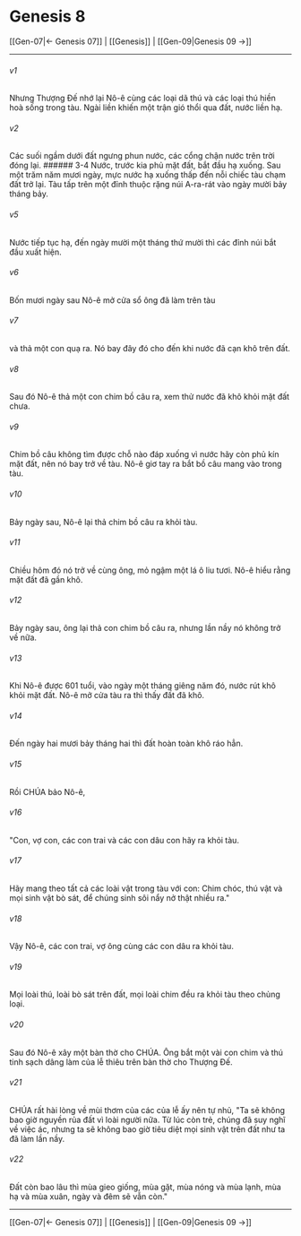 # Genesis 8

[[Gen-07|← Genesis 07]] | [[Genesis]] | [[Gen-09|Genesis 09 →]]
***



###### v1 
Nhưng Thượng Đế nhớ lại Nô-ê cùng các loại dã thú và các loại thú hiền hoà sống trong tàu. Ngài liền khiến một trận gió thổi qua đất, nước liền hạ. 

###### v2 
Các suối ngầm dưới đất ngưng phun nước, các cổng chận nước trên trời đóng lại. ###### 3-4 Nước, trước kia phủ mặt đất, bắt đầu hạ xuống. Sau một trăm năm mươi ngày, mực nước hạ xuống thấp đến nỗi chiếc tàu chạm đất trở lại. Tàu tấp trên một đỉnh thuộc rặng núi A-ra-rát vào ngày mười bảy tháng bảy. 

###### v5 
Nước tiếp tục hạ, đến ngày mười một tháng thứ mười thì các đỉnh núi bắt đầu xuất hiện. 

###### v6 
Bốn mươi ngày sau Nô-ê mở cửa sổ ông đã làm trên tàu 

###### v7 
và thả một con quạ ra. Nó bay đây đó cho đến khi nước đã cạn khô trên đất. 

###### v8 
Sau đó Nô-ê thả một con chim bồ câu ra, xem thử nước đã khô khỏi mặt đất chưa. 

###### v9 
Chim bồ câu không tìm được chỗ nào đáp xuống vì nước hãy còn phủ kín mặt đất, nên nó bay trở về tàu. Nô-ê giơ tay ra bắt bồ câu mang vào trong tàu. 

###### v10 
Bảy ngày sau, Nô-ê lại thả chim bồ câu ra khỏi tàu. 

###### v11 
Chiều hôm đó nó trở về cùng ông, mỏ ngậm một lá ô liu tươi. Nô-ê hiểu rằng mặt đất đã gần khô. 

###### v12 
Bảy ngày sau, ông lại thả con chim bồ câu ra, nhưng lần nầy nó không trở về nữa. 

###### v13 
Khi Nô-ê được 601 tuổi, vào ngày một tháng giêng năm đó, nước rút khô khỏi mặt đất. Nô-ê mở cửa tàu ra thì thấy đất đã khô. 

###### v14 
Đến ngày hai mươi bảy tháng hai thì đất hoàn toàn khô ráo hẳn. 

###### v15 
Rồi CHÚA bảo Nô-ê, 

###### v16 
"Con, vợ con, các con trai và các con dâu con hãy ra khỏi tàu. 

###### v17 
Hãy mang theo tất cả các loài vật trong tàu với con: Chim chóc, thú vật và mọi sinh vật bò sát, để chúng sinh sôi nẩy nở thật nhiều ra." 

###### v18 
Vậy Nô-ê, các con trai, vợ ông cùng các con dâu ra khỏi tàu. 

###### v19 
Mọi loài thú, loài bò sát trên đất, mọi loài chim đều ra khỏi tàu theo chủng loại. 

###### v20 
Sau đó Nô-ê xây một bàn thờ cho CHÚA. Ông bắt một vài con chim và thú tinh sạch dâng làm của lễ thiêu trên bàn thờ cho Thượng Đế. 

###### v21 
CHÚA rất hài lòng về mùi thơm của các của lễ ấy nên tự nhủ, "Ta sẽ không bao giờ nguyền rủa đất vì loài người nữa. Từ lúc còn trẻ, chúng đã suy nghĩ về việc ác, nhưng ta sẽ không bao giờ tiêu diệt mọi sinh vật trên đất như ta đã làm lần nầy. 

###### v22 
Đất còn bao lâu thì mùa gieo giống, mùa gặt, mùa nóng và mùa lạnh, mùa hạ và mùa xuân, ngày và đêm sẽ vẫn còn."

***
[[Gen-07|← Genesis 07]] | [[Genesis]] | [[Gen-09|Genesis 09 →]]
